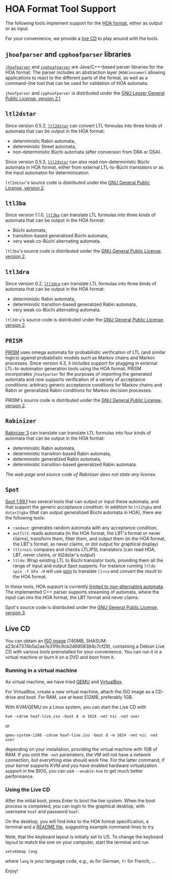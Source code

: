 HOA Format Tool Support
=======================

The following tools implement support for the [HOA format](index.html), either as output or as input.

For your convenience, we provide a [live CD](#live-cd) to play around with the tools.

`jhoafparser` and `cpphoafparser` libraries
-----------------------------------------

[`jhoafparser`](http://automata.tools/hoa/jhoafparser/) 
and
[`cpphoafparser`](http://automata.tools/hoa/cpphoafparser/)
are Java/C++-based parser libraries for the HOA format.
The parser includes an abstraction layer (`HOAConsumer`) allowing applications to react to the different parts of the format, as well as a command-line tool that can be used for validation of HOA automata.

`jhoafparser` and `cpphoafparser` is distributed under the [GNU Lesser General Public License, version 2.1](https://www.gnu.org/licenses/lgpl-2.1.html)

`ltl2dstar`
-----------

Since version 0.5.2, [`ltl2dstar`](http://ltl2dstar.de/) can convert LTL formulas into three kinds of automata that can be output in the HOA format:

- deterministic Rabin automata,
- deterministic Street automata,
- non-deterministic Büchi automata (after conversion from DRA or DSA).

Since version 0.5.3, [`ltl2dstar`](http://ltl2dstar.de/) can also read non-deterministic Büchi
automata in HOA format, either from external LTL-to-Büchi translators or as the input automaton
for determinization.

`ltl2dstar`'s source code is distributed under the [GNU General Public License, version 2](http://www.gnu.org/licenses/gpl-2.0.html).

`ltl3ba`
--------

Since version 1.1.0, [`ltl3ba`](http://sourceforge.net/projects/ltl3ba/) can translate LTL formulas into three kinds of automata that can be output in the HOA format:

- Büchi automata,
- transition-based generalized Büchi automata,
- very weak co-Büchi alternating automata.

`ltl3ba`'s source code is distributed under the [GNU General Public License, version 2](http://www.gnu.org/licenses/gpl-2.0.html).

`ltl3dra`
---------

Since version 0.2, [`ltl3dra`](http://sourceforge.net/projects/ltl3dra/) can translate LTL formulas into three kinds of automata that can be output in the HOA format:

- deterministic Rabin automata,
- deterministic transition-based generalized Rabin automata,
- very weak co-Büchi alternating automata.

`ltl3dra`'s source code is distributed under the [GNU General Public License, version 2](http://www.gnu.org/licenses/gpl-2.0.html).

`PRISM`
-------

[PRISM](http://www.prismmodelchecker.org/) uses omega automata for probabilistic verification of LTL (and similar logics) against probabilistic models such as Markov chains and Markov processes. Since version 4.3, it includes support for plugging in external LTL-to-automaton generation tools using the HOA format. PRISM incorporates `jhoafparser` for the purposes of importing the generated automata and now supports verification of a variety of acceptance conditions: arbitrary generic acceptance conditions for Markov chains and Rabin or generalized Rabin conditions for Markov decision processes.

PRISM's source code is distributed under the [GNU General Public License, version 2](http://www.gnu.org/licenses/gpl-2.0.html).

`Rabinizer`
-----------

[Rabinizer 3](https://www7.in.tum.de/~kretinsk/rabinizer3.html) can translate can translate LTL formulas into four kinds of automata that can be output in the HOA format:

- deterministic Rabin automata,
- deterministic transition-based Rabin automata,
- deterministic generalized Rabin automata,
- deterministic transition-based generalized Rabin automata.

*The web page and source code of Rabinizer does not state any license.*

`Spot`
------

[Spot 1.99.1](https://spot.lrde.epita.fr) has several tools that can output or input these automata, and that support the generic acceptance condition.  In addition to `ltl2tgba` and `dstar2tgba` (that can output generalized Büchi automata in HOA), there are the following tools:
- `randaut`: generates random automata with any acceptance condition,
- `autfilt`: reads automata (in the HOA format, the LBT's format or never claims), transform them, filter them, and output them (in the HOA format, the LBT's format, as never claims, or dot output for graphical display)
- `ltlcross`: compares and checks LTL/PSL translators (can read HOA, LBT, never claims, or ltl2dstar's output)
- `ltldo`: Wrap existing LTL to Büchi translator tools, providing them all the range of input and output Spot supports.  For instance running `ltldo spin -f GFa -H` will use [spin](http://spinroot.com/) to translate `[]<>a` and convert the result to the HOA format.

In these tools, HOA support is currently [limited to non-alternating automata](https://spot.lrde.epita.fr/hoa.html).  The implemented C++ parser supports streaming of automata, where the input can mix the HOA format, the LBT format and never claims.

Spot's source code is distributed under the [GNU General Public License, version 3](http://www.gnu.org/licenses/gpl-3.0.html).


## <a name="live-cd">Live CD</a>

You can obtain an [ISO image](http://wwwtcs.inf.tu-dresden.de/ALGI/TR/hoaf-livecd/hoaf-live.iso) (740MB, SHASUM: a23c47374b5a2ae7e31f9c9cb2d6908384c7cf29), containing a Debian Live CD with various tools preinstalled for your convenience. You can run it in a virtual machine or burn it on a DVD and boot from it.

### Running in a virtual machine

As virtual machine, we have tried [QEMU](http://wiki.qemu.org/Main_Page) and [VirtualBox](http://www.virtualbox.org/).

For VirtualBox, create a new virtual machine, attach the ISO image as a CD-drive and boot. For RAM, use at least 512MB, preferably 1GB.

With KVM/QEMU on a Linux system, you can start the Live CD with

    kvm -cdrom hoaf-live.iso -boot d -m 1024 -net nic -net user

or

    qemu-system-i386 -cdrom hoaf-live.iso -boot d -m 1024 -net nic -net user

depending on your installation, providing the virtual machine with 1GB of RAM. If you omit the `-net` parameters, the VM will not have a network connection, but everything else should work fine. For the latter command, if your kernel supports KVM and you have enabled hardware virtualization support in the BIOS, you can use `--enable-kvm` to get much better performance.


### Using the Live CD

After the initial boot, press Enter to boot the live system. When the boot process is completed, you can login to the graphical desktop, with username `hoaf` and password `hoaf`.

On the desktop, you will find links to the HOA format specification, a terminal and a [README file](http://wwwtcs.inf.tu-dresden.de/ALGI/TR/hoaf-livecd/README), suggesting example command-lines to try.

Note, that the keyboard layout is initially set to US. To change the keyboard layout to match the one on your computer, start the terminal and run

    setxkbmap lang

where `lang` is your language code, e.g., `de` for German, `fr` for French, ...

Enjoy!
